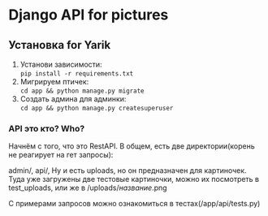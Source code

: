 # Django API for pictures
## Установка for Yarik

1. Установи зависимости:   
``pip install -r requirements.txt``
2. Мигрируем птичек:   
``cd app && python manage.py migrate``
3. Создать админа для админки:  
``cd app && python manage.py createsuperuser``

### API это кто? Who?
Начнём с того, что это RestAPI.
В общем, есть две директории(корень не реагирует на гет запросы):

admin/,
api/, 
Ну и есть uploads, но он предназначен для картиночек. Туда уже загружены
две тестовые картиночки, можно их посмотреть в test_uploads, или же в
/uploads/*название*.png

С примерами запросов можно ознакомиться в тестах(/app/api/tests.py)


